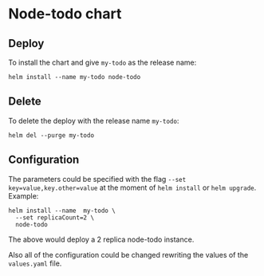 # Node-todo chart

## Deploy
To install the chart and give `my-todo` as the release name: 
```
helm install --name my-todo node-todo
```
## Delete
To delete the deploy with the release name `my-todo`:
```
helm del --purge my-todo
```
## Configuration
The parameters could be specified with the flag `--set key=value,key.other=value` at the moment of `helm install` or `helm upgrade`.
Example:
```
helm install --name  my-todo \
  --set replicaCount=2 \
  node-todo 
```
The above would deploy a 2 replica node-todo instance.

Also all of the configuration could be changed rewriting the values of the `values.yaml` file.

